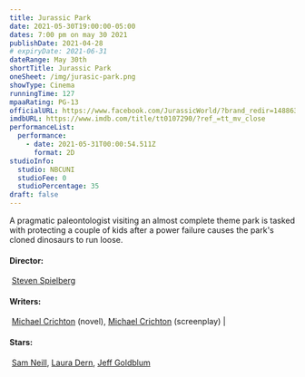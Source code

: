 ```yaml
---
title: Jurassic Park
date: 2021-05-30T19:00:00-05:00
dates: 7:00 pm on may 30 2021
publishDate: 2021-04-28
# expiryDate: 2021-06-31
dateRange: May 30th
shortTitle: Jurassic Park
oneSheet: /img/jurasic-park.png
showType: Cinema
runningTime: 127
mpaaRating: PG-13
officialURL: https://www.facebook.com/JurassicWorld/?brand_redir=1488638974700818
imdbURL: https://www.imdb.com/title/tt0107290/?ref_=tt_mv_close
performanceList:
  performance:
    - date: 2021-05-31T00:00:54.511Z
      format: 2D
studioInfo:
  studio: NBCUNI
  studioFee: 0
  studioPercentage: 35
draft: false
---
```

A pragmatic paleontologist visiting an almost complete theme park is tasked with protecting a couple of kids after a power failure causes the park's cloned dinosaurs to run loose.

#### Director:

 [Steven Spielberg](https://www.imdb.com/name/nm0000229/?ref_=tt_ov_dr)

#### Writers:

 [Michael Crichton](https://www.imdb.com/name/nm0000341/?ref_=tt_ov_wr) (novel), [Michael Crichton](https://www.imdb.com/name/nm0000341/?ref_=tt_ov_wr) (screenplay) | [](https://www.imdb.com/title/tt0107290/fullcredits?ref_=tt_ov_wr#writers/)

#### Stars:

 [Sam Neill](https://www.imdb.com/name/nm0000554/?ref_=tt_ov_st_sm), [Laura Dern](https://www.imdb.com/name/nm0000368/?ref_=tt_ov_st_sm), [Jeff Goldblum](https://www.imdb.com/name/nm0000156/?ref_=tt_ov_st_sm)
